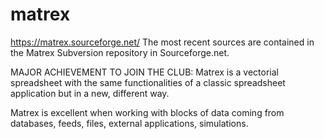 # matrex

https://matrex.sourceforge.net/ The most recent sources are contained in the Matrex Subversion repository in Sourceforge.net. 

MAJOR ACHIEVEMENT TO JOIN THE CLUB: Matrex is a vectorial spreadsheet with the same functionalities of a classic spreadsheet application but in a new, different way. 

Matrex is excellent when working with blocks of data coming from databases, feeds, files, external applications, simulations. 
